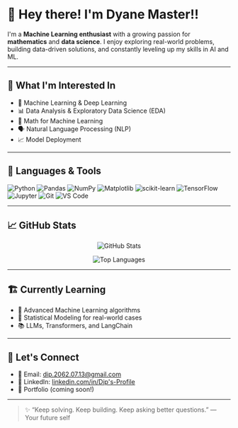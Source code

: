 # 👋 Hey there! I'm Dyane Master!!

I'm a **Machine Learning enthusiast** with a growing passion for **mathematics** and **data science**. I enjoy exploring real-world problems, building data-driven solutions, and constantly leveling up my skills in AI and ML.

---

## 🧠 What I'm Interested In

- 🤖 Machine Learning & Deep Learning
- 📊 Data Analysis & Exploratory Data Science (EDA)
- 🧮 Math for Machine Learning
- 🗣️ Natural Language Processing (NLP)
- 📈 Model Deployment

---

## 🔧 Languages & Tools

![Python](https://img.shields.io/badge/-Python-3776AB?logo=python&logoColor=white&style=flat)
![Pandas](https://img.shields.io/badge/-Pandas-150458?logo=pandas&logoColor=white&style=flat)
![NumPy](https://img.shields.io/badge/-NumPy-013243?logo=numpy&logoColor=white&style=flat)
![Matplotlib](https://img.shields.io/badge/-Matplotlib-11557C?logo=matplotlib&logoColor=white&style=flat)
![scikit-learn](https://img.shields.io/badge/-scikit--learn-F7931E?logo=scikit-learn&logoColor=white&style=flat)
![TensorFlow](https://img.shields.io/badge/-TensorFlow-FF6F00?logo=tensorflow&logoColor=white&style=flat)
![Jupyter](https://img.shields.io/badge/-Jupyter-F37626?logo=jupyter&logoColor=white&style=flat)
![Git](https://img.shields.io/badge/-Git-F05032?logo=git&logoColor=white&style=flat)
![VS Code](https://img.shields.io/badge/-VS%20Code-007ACC?logo=visual-studio-code&logoColor=white&style=flat)

---

## 📈 GitHub Stats

<p align="center">
  <img src="https://github-readme-stats.vercel.app/api?username=dip051030&show_icons=true&theme=radical" alt="GitHub Stats" />
</p>

<p align="center">
  <img src="https://github-readme-stats.vercel.app/api/top-langs/?username=dip051030&layout=compact&theme=radical" alt="Top Languages" />
</p>

---

## 🏗️ Currently Learning

- 🧠 Advanced Machine Learning algorithms
- 🧾 Statistical Modeling for real-world cases
- 📚 LLMs, Transformers, and LangChain

---

## 💬 Let's Connect

- 📧 Email: dip.2062.07.13@gmail.com
- 💼 LinkedIn: [linkedin.com/in/Dip's-Profile](https://www.linkedin.com/in/dip-darpan-kandel/)  
- 🧠 Portfolio (coming soon!)

---

> ✨ “Keep solving. Keep building. Keep asking better questions.” — Your future self

